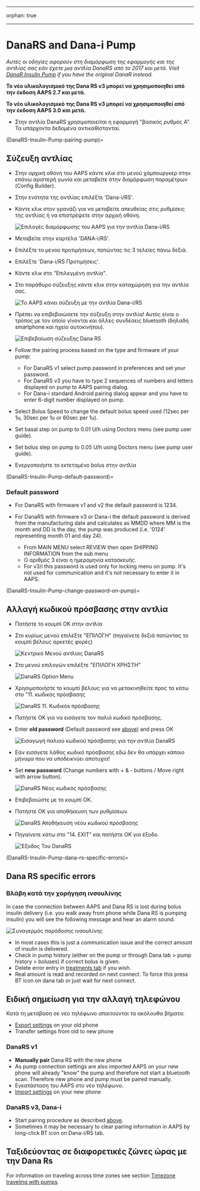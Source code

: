 * * *

orphan: true

* * *

# DanaRS and Dana-i Pump

*Αυτές οι οδηγίες αφορούν στη διαμόρφωση της εφαρμογής και της αντλίας σας εάν έχετε μια αντλία DanaRS από το 2017 και μετά. Visit [DanaR Insulin Pump](./DanaR-Insulin-Pump.md) if you have the original DanaR instead.*

**Το νέο υλικολογισμικό της Dana RS v3 μπορεί να χρησιμοποιηθεί από την έκδοση AAPS 2.7 και μετά.**

**Το νέο υλικολογισμικό της Dana RS v3 μπορεί να χρησιμοποιηθεί από την έκδοση AAPS 3.0 και μετά.**

* Στην αντλία DanaRS χρησιμοποιείται η εφαρμογή "βασικός ρυθμός Α". Τα υπάρχοντα δεδομένα αντικαθίστανται.

(DanaRS-Insulin-Pump-pairing-pump)=

## Σύζευξη αντλίας

* Στην αρχική οθόνη του AAPS κάντε κλικ στο μενού χάμπουργκερ στην επάνω αριστερή γωνία και μεταβείτε στην διαμόρφωση παραμέτρων (Config Builder).
* Στην ενότητα της αντλίας επιλέξτε 'Dana-i/RS'.
* Κάντε κλικ στον γρανάζι για να μεταβείτε απευθείας στις ρυθμίσεις της αντλίας ή να επιστρέψετε στην αρχική οθόνη.
    
    ![Επιλογές διαμόρφωσης του AAPS για την αντλία Dana-i/RS](../images/DanaRS_i_ConfigB.png)

* Μεταβείτε στην καρτέλα 'DANA-i/RS'.

* Επιλέξτε το μενού προτιμήσεων, πατώντας τις 3 τελείες πάνω δεξιά. 
* Επιλέξτε 'Dana-i/RS Προτιμήσεις'.
* Κάντε κλικ στο "Επιλεγμένη αντλία".
* Στο παράθυρο σύζευξης κάντε κλικ στην καταχώρηση για την αντλία σας.
    
    ![Το AAPS κάνει σύζευξη με την αντλία Dana-i/RS](../images/DanaRS_i_Pairing.png)

* Πρέπει να επιβεβαιώσετε την σύζευξη στην αντλία! </b> Αυτός είναι ο τρόπος με τον οποίο γίνονται και άλλες συνδέσεις bluetooth (δηλαδή smartphone και ηχείο αυτοκινήτου).
    
    ![Επιβεβαίωση σύζευξης Dana RS](../images/DanaRS_Pairing.png)

* Follow the pairing process based on the type and firmware of your pump:
    
    * For DanaRS v1 select pump password in preferences and set your password.
    * For DanaRS v3 you have to type 2 sequences of numbers and letters displayed on pump to AAPS pairing dialog.
    * For Dana-i standard Android pairing dialog appear and you have to enter 6-digit number displayed on pump.

* Select Bolus Speed to change the default bolus speed used (12sec per 1u, 30sec per 1u or 60sec per 1u).

* Set basal step on pump to 0.01 U/h using Doctors menu (see pump user guide).
* Set bolus step on pump to 0.05 U/h using Doctors menu (see pump user guide).
* Ενεργοποιήστε το εκτεταμένο bolus στην αντλία

(DanaRS-Insulin-Pump-default-password)=

### Default password

* For DanaRS with firmware v1 and v2 the default password is 1234.
* For DanaRS with firmware v3 or Dana-i the default password is derived from the manufacturing date and calculates as MMDD where MM is the month and DD is the day, the pump was produced (i.e. '0124' representing month 01 and day 24).
    
    * From MAIN MENU select REVIEW then open SHIPPING INFORMATION from the sub menu
    * Ο αριθμός 3 είναι η ημερομηνία κατασκευής. 
    * For v3/i this password is used only for locking menu on pump. It's not used for communication and it's not necessary to enter it in AAPS.

(DanaRS-Insulin-Pump-change-password-on-pump)=

## Αλλαγή κωδικού πρόσβασης στην αντλία

* Πατήστε το κουμπί OK στην αντλία
* Στο κυρίως μενού επιλέξτε "ΕΠΙΛΟΓΗ" (πηγαίνετε δεξιά πατώντας το κουμπί βέλους αρκετές φορές)
    
    ![Κεντρικό Μενού αντλίας DanaRS](../images/DanaRSPW_01_MainMenu.png)

* Στο μενού επιλογών επιλέξτε "ΕΠΙΛΟΓΗ ΧΡΗΣΤΗ"
    
    ![DanaRS Option Menu](../images/DanaRSPW_02_OptionMenu.png)

* Χρησιμοποιήστε το κουμπί βέλους για να μετακινηθείτε προς τα κάτω στο "11. κωδικός πρόσβασης
    
    ![DanaRS 11. Κωδικόs πρόσβασης](../images/DanaRSPW_03_11PW.png)

* Πατήστε OK για να εισάγετε τον παλιό κωδικό πρόσβασης.

* Enter **old password** (Default password see [above](#default-password)) and press OK
    
    ![Εισαγωγή παλιού κωδικού πρόσβασης για την αντλία DanaRS](../images/DanaRSPW_04_11PWenter.png)

* Εάν εισάγετε λάθος κωδικό πρόσβασης εδώ δεν θα υπάρχει κάποιο μήνυμα που να υποδεικνύει αποτυχία!

* Set **new password** (Change numbers with + & - buttons / Move right with arrow button).
    
    ![DanaRS Νέος κωδικός πρόσβασης](../images/DanaRSPW_05_PWnew.png)

* Επιβεβαιώστε με το κουμπί OK.

* Πατήστε OK για αποθήκευση των ρυθμίσεων.
    
    ![DanaRS Αποθήκευση νέου κωδικού πρόσβασης](../images/DanaRSPW_06_PWnewSave.png)

* Πηγαίνετε κάτω στο "14. EXIT" και πατήστε OK για έξοδο.
    
    ![Έξοδος Του DanaRS](../images/DanaRSPW_07_Exit.png)

(DanaRS-Insulin-Pump-dana-rs-specific-errors)=

## Dana RS specific errors

### Βλάβη κατά την χορήγηση ινσουλίνης

In case the connection between AAPS and Dana RS is lost during bolus insulin delivery (i.e. you walk away from phone while Dana RS is pumping insulin) you will see the following message and hear an alarm sound.

![Συναγερμός παράδοσης ινσουλίνης](../images/DanaRS_Error_bolus.png)

* In most cases this is just a communication issue and the correct amount of insulin is delivered.
* Check in pump history (either on the pump or through Dana tab > pump history > boluses) if correct bolus is given.
* Delete error entry in [treatments tab](#screens-bolus-carbs) if you wish.
* Real amount is read and recorded on next connect. To force this press BT icon on dana tab or just wait for next connect.

## Ειδική σημείωση για την αλλαγή τηλεφώνου

Κατά τη μετάβαση σε νέο τηλέφωνο απαιτούνται τα ακόλουθα βήματα:

* [Export settings](../Maintenance/ExportImportSettings.md) on your old phone
* Transfer settings from old to new phone

### DanaRS v1

* **Manually pair** Dana RS with the new phone
* As pump connection settings are also imported AAPS on your new phone will already "know" the pump and therefore not start a bluetooth scan. Therefore new phone and pump must be paired manually.
* Εγκατάσταση του AAPS στο νέο τηλέφωνο.
* [Import settings](../Maintenance/ExportImportSettings.md) on your new phone

### DanaRS v3, Dana-i

* Start pairing procedure as described [above](#pairing-pump).
* Sometimes it may be necessary to clear pairing information in AAPS by long-click BT icon on Dana-i/RS tab.

## Ταξιδεύοντας σε διαφορετικές ζώνες ώρας με την Dana Rs

For information on traveling across time zones see section [Timezone traveling with pumps](#timezone-traveling-danarv2-danars).